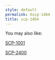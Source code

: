 ```yaml
---
style: default
permalink: Xscp-1464
title: scp-1464
---
```

You may also like:

[SCP-1001](http://scp-wiki.net/scp-1001)

[SCP-2400](http://scp-wiki.net/scp-2400)
